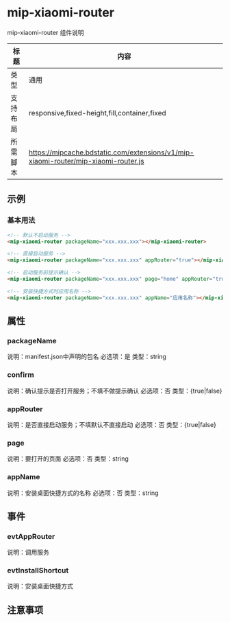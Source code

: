 # mip-xiaomi-router

mip-xiaomi-router 组件说明

标题|内容
----|----
类型|通用
支持布局|responsive,fixed-height,fill,container,fixed
所需脚本|https://mipcache.bdstatic.com/extensions/v1/mip-xiaomi-router/mip-xiaomi-router.js

## 示例

### 基本用法

```html
<!-- 默认不启动服务 -->
<mip-xiaomi-router packageName="xxx.xxx.xxx"></mip-xiaomi-router>
```

```html
<!-- 直接启动服务 -->
<mip-xiaomi-router packageName="xxx.xxx.xxx" appRouter="true"></mip-xiaomi-router>
```

```html
<!-- 启动服务前提示确认 -->
<mip-xiaomi-router packageName="xxx.xxx.xxx" page="home" appRouter="true" confirm="true"></mip-xiaomi-router>
```

```html
<!-- 安装快捷方式时应用名称 -->
<mip-xiaomi-router packageName="xxx.xxx.xxx" appName="应用名称"></mip-xiaomi-router>
```

## 属性

### packageName

说明：manifest.json中声明的包名
必选项：是
类型：string

### confirm

说明：确认提示是否打开服务；不填不做提示确认
必选项：否
类型：{true|false}

### appRouter

说明：是否直接启动服务；不填默认不直接启动
必选项：否
类型：{true|false}

### page

说明：要打开的页面
必选项：否
类型：string

### appName

说明：安装桌面快捷方式的名称
必选项：否
类型：string


## 事件

### evtAppRouter

说明：调用服务

### evtInstallShortcut

说明：安装桌面快捷方式


## 注意事项

